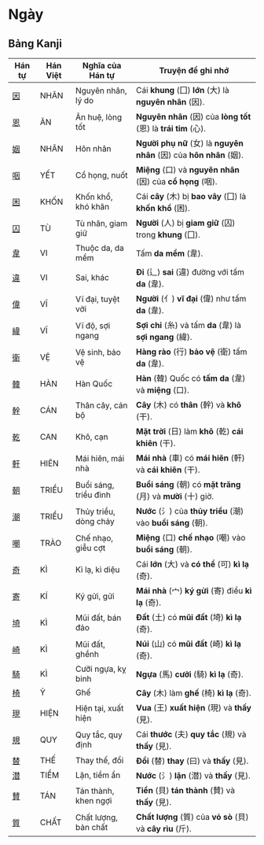 # Ngày

## Bảng Kanji

| Hán tự | Hán Việt | Nghĩa của Hán tự | Truyện để ghi nhớ |
|---|---|---|---|
| [因](https://mazii.net/vi-VN/search/kanji/javi/%E5%9B%A0) | NHÂN | Nguyên nhân, lý do | Cái **khung** (囗) **lớn** (大) là **nguyên nhân** (因). |
| [恩](https://mazii.net/vi-VN/search/kanji/javi/%E6%81%A9) | ÂN | Ân huệ, lòng tốt | **Nguyên nhân** (因) của **lòng tốt** (恩) là **trái tim** (心). |
| [姻](https://mazii.net/vi-VN/search/kanji/javi/%E5%A7%BB) | NHÂN | Hôn nhân | **Người phụ nữ** (女) là **nguyên nhân** (因) của **hôn nhân** (姻). |
| [咽](https://mazii.net/vi-VN/search/kanji/javi/%E5%92%BD) | YẾT | Cổ họng, nuốt | **Miệng** (口) và **nguyên nhân** (因) của **cổ họng** (咽). |
| [困](https://mazii.net/vi-VN/search/kanji/javi/%E5%9B%B0) | KHỐN | Khốn khổ, khó khăn | Cái **cây** (木) bị **bao vây** (囗) là **khốn khổ** (困). |
| [囚](https://mazii.net/vi-VN/search/kanji/javi/%E5%9B%9A) | TÙ | Tù nhân, giam giữ | **Người** (人) bị **giam giữ** (囚) trong **khung** (囗). |
| [韋](https://mazii.net/vi-VN/search/kanji/javi/%E9%9F%8B) | VI | Thuộc da, da mềm | Tấm **da mềm** (韋). |
| [違](https://mazii.net/vi-VN/search/kanji/javi/%E9%81%95) | VI | Sai, khác | **Đi** (辶) **sai** (違) đường với tấm **da** (韋). |
| [偉](https://mazii.net/vi-VN/search/kanji/javi/%E5%81%89) | VĨ | Vĩ đại, tuyệt vời | **Người** (亻) **vĩ đại** (偉) như tấm **da** (韋). |
| [緯](https://mazii.net/vi-VN/search/kanji/javi/%E7%B7%AF) | VĨ | Vĩ độ, sợi ngang | **Sợi chỉ** (糸) và tấm **da** (韋) là **sợi ngang** (緯). |
| [衛](https://mazii.net/vi-VN/search/kanji/javi/%E8%A1%9B) | VỆ | Vệ sinh, bảo vệ | **Hàng rào** (行) **bảo vệ** (衛) tấm **da** (韋). |
| [韓](https://mazii.net/vi-VN/search/kanji/javi/%E9%9F%93) | HÀN | Hàn Quốc | **Hàn** (韓) Quốc có **tấm da** (韋) và **miệng** (口). |
| [幹](https://mazii.net/vi-VN/search/kanji/javi/%E5%B9%B9) | CÁN | Thân cây, cán bộ | **Cây** (木) có **thân** (幹) và **khô** (干). |
| [乾](https://mazii.net/vi-VN/search/kanji/javi/%E4%B9%BE) | CAN | Khô, cạn | **Mặt trời** (日) làm **khô** (乾) **cái khiên** (干). |
| [軒](https://mazii.net/vi-VN/search/kanji/javi/%E8%BB%92) | HIÊN | Mái hiên, mái nhà | **Mái nhà** (車) có **mái hiên** (軒) và **cái khiên** (干). |
| [朝](https://mazii.net/vi-VN/search/kanji/javi/%E6%9C%9D) | TRIỀU | Buổi sáng, triều đình | **Buổi sáng** (朝) có **mặt trăng** (月) và **mười** (十) giờ. |
| [潮](https://mazii.net/vi-VN/search/kanji/javi/%E6%BD%AE) | TRIỀU | Thủy triều, dòng chảy | **Nước** (氵) của **thủy triều** (潮) vào **buổi sáng** (朝). |
| [嘲](https://mazii.net/vi-VN/search/kanji/javi/%E5%98%B2) | TRÀO | Chế nhạo, giễu cợt | **Miệng** (口) **chế nhạo** (嘲) vào **buổi sáng** (朝). |
| [奇](https://mazii.net/vi-VN/search/kanji/javi/%E5%A5%87) | KÌ | Kì lạ, kì diệu | Cái **lớn** (大) và **có thể** (可) **kì lạ** (奇). |
| [寄](https://mazii.net/vi-VN/search/kanji/javi/%E5%AF%84) | KÍ | Ký gửi, gửi | **Mái nhà** (宀) **ký gửi** (寄) điều **kì lạ** (奇). |
| [埼](https://mazii.net/vi-VN/search/kanji/javi/%E5%9F%BC) | KÌ | Mũi đất, bán đảo | **Đất** (土) có **mũi đất** (埼) **kì lạ** (奇). |
| [崎](https://mazii.net/vi-VN/search/kanji/javi/%E5%B4%8E) | KÌ | Mũi đất, ghềnh | **Núi** (山) có **mũi đất** (崎) **kì lạ** (奇). |
| [騎](https://mazii.net/vi-VN/search/kanji/javi/%E9%A8%8E) | KÌ | Cưỡi ngựa, kỵ binh | **Ngựa** (馬) **cưỡi** (騎) **kì lạ** (奇). |
| [椅](https://mazii.net/vi-VN/search/kanji/javi/%E6%A4%85) | Ỷ | Ghế | **Cây** (木) làm **ghế** (椅) **kì lạ** (奇). |
| [現](https://mazii.net/vi-VN/search/kanji/javi/%E7%8F%BE) | HIỆN | Hiện tại, xuất hiện | **Vua** (王) **xuất hiện** (現) và **thấy** (見). |
| [規](https://mazii.net/vi-VN/search/kanji/javi/%E8%A6%8F) | QUY | Quy tắc, quy định | Cái **thước** (夫) **quy tắc** (規) và **thấy** (見). |
| [替](https://mazii.net/vi-VN/search/kanji/javi/%E6%9B%BF) | THẾ | Thay thế, đổi | **Đổi** (替) **thay** (曰) và **thấy** (見). |
| [潜](https://mazii.net/vi-VN/search/kanji/javi/%E6%BD%9C) | TIỀM | Lặn, tiềm ẩn | **Nước** (氵) **lặn** (潜) và **thấy** (見). |
| [賛](https://mazii.net/vi-VN/search/kanji/javi/%E8%B3%9B) | TÁN | Tán thành, khen ngợi | **Tiền** (貝) **tán thành** (賛) và **thấy** (見). |
| [質](https://mazii.net/vi-VN/search/kanji/javi/%E8%B3%AA) | CHẤT | Chất lượng, bản chất | **Chất lượng** (質) của **vỏ sò** (貝) và **cây rìu** (斤). |

